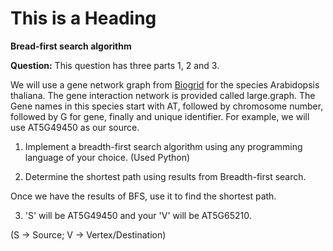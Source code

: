 # This is a Heading

**Bread-first search algorithm**

**Question:** 
This question has three parts 1, 2 and 3.

We will use a gene network graph from [Biogrid](https://thebiogrid.org/) for the
species Arabidopsis thaliana. The gene interaction network is provided called large.graph. The Gene
names in this species start with AT, followed by chromosome number, followed by G for gene, finally and unique identifier. For example, we will use AT5G49450 as our source.

1. Implement a breadth-first search algorithm using any programming language of your
choice. (Used Python)

2. Determine the shortest path using results from Breadth-first search.

Once we have the results of BFS, use it to find the shortest path. 

3. 'S' will be AT5G49450 and your 'V' will be AT5G65210.

(S -> Source; V -> Vertex/Destination)
